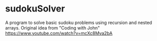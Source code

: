# sudokuSolver
A program to solve basic sudoku problems using recursion and nested arrays. 
Original idea from "Coding with John" https://www.youtube.com/watch?v=mcXc8Mva2bA
